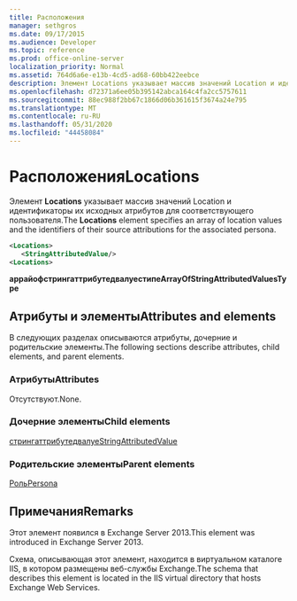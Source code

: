 ```yaml
---
title: Расположения
manager: sethgros
ms.date: 09/17/2015
ms.audience: Developer
ms.topic: reference
ms.prod: office-online-server
localization_priority: Normal
ms.assetid: 764d6a6e-e13b-4cd5-ad68-60bb422eebce
description: Элемент Locations указывает массив значений Location и идентификаторы их исходных атрибутов для соответствующего пользователя.
ms.openlocfilehash: d72371a6ee05b395142abca164c4fa2cc5757611
ms.sourcegitcommit: 88ec988f2bb67c1866d06b361615f3674a24e795
ms.translationtype: MT
ms.contentlocale: ru-RU
ms.lasthandoff: 05/31/2020
ms.locfileid: "44458084"
---
```

# <a name="locations"></a><span data-ttu-id="52206-103">Расположения</span><span class="sxs-lookup"><span data-stu-id="52206-103">Locations</span></span>

<span data-ttu-id="52206-104">Элемент **Locations** указывает массив значений Location и идентификаторы их исходных атрибутов для соответствующего пользователя.</span><span class="sxs-lookup"><span data-stu-id="52206-104">The **Locations** element specifies an array of location values and the identifiers of their source attributions for the associated persona.</span></span> 
  
```XML
<Locations>
   <StringAttributedValue/>
<Locations>
```

 <span data-ttu-id="52206-105">**аррайофстрингаттрибутедвалуестипе**</span><span class="sxs-lookup"><span data-stu-id="52206-105">**ArrayOfStringAttributedValuesType**</span></span>
## <a name="attributes-and-elements"></a><span data-ttu-id="52206-106">Атрибуты и элементы</span><span class="sxs-lookup"><span data-stu-id="52206-106">Attributes and elements</span></span>

<span data-ttu-id="52206-107">В следующих разделах описываются атрибуты, дочерние и родительские элементы.</span><span class="sxs-lookup"><span data-stu-id="52206-107">The following sections describe attributes, child elements, and parent elements.</span></span>
  
### <a name="attributes"></a><span data-ttu-id="52206-108">Атрибуты</span><span class="sxs-lookup"><span data-stu-id="52206-108">Attributes</span></span>

<span data-ttu-id="52206-109">Отсутствуют.</span><span class="sxs-lookup"><span data-stu-id="52206-109">None.</span></span>
  
### <a name="child-elements"></a><span data-ttu-id="52206-110">Дочерние элементы</span><span class="sxs-lookup"><span data-stu-id="52206-110">Child elements</span></span>

[<span data-ttu-id="52206-111">стрингаттрибутедвалуе</span><span class="sxs-lookup"><span data-stu-id="52206-111">StringAttributedValue</span></span>](stringattributedvalue.md)
  
### <a name="parent-elements"></a><span data-ttu-id="52206-112">Родительские элементы</span><span class="sxs-lookup"><span data-stu-id="52206-112">Parent elements</span></span>

[<span data-ttu-id="52206-113">Роль</span><span class="sxs-lookup"><span data-stu-id="52206-113">Persona</span></span>](persona.md)
  
## <a name="remarks"></a><span data-ttu-id="52206-114">Примечания</span><span class="sxs-lookup"><span data-stu-id="52206-114">Remarks</span></span>

<span data-ttu-id="52206-115">Этот элемент появился в Exchange Server 2013.</span><span class="sxs-lookup"><span data-stu-id="52206-115">This element was introduced in Exchange Server 2013.</span></span>
  
<span data-ttu-id="52206-116">Схема, описывающая этот элемент, находится в виртуальном каталоге IIS, в котором размещены веб-службы Exchange.</span><span class="sxs-lookup"><span data-stu-id="52206-116">The schema that describes this element is located in the IIS virtual directory that hosts Exchange Web Services.</span></span>
  

